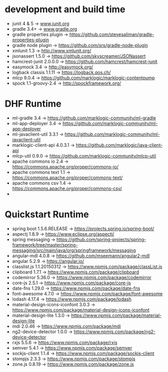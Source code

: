 # development and build time 
- junit 4 & 5 -> www.junit.org
- gradle 3.4+ -> www.gradle.org
- gradle properties plugin -> https://github.com/stevesaliman/gradle-properties-plugin
- gradle node plugin -> https://github.com/srs/gradle-node-plugin
- xmlunit 1.3 -> http://www.xmlunit.org/
- jsonassert 1.5.0 -> https://github.com/skyscreamer/JSONassert
- hamcrest-junit 2.0.0.0 -> https://github.com/hamcrest/hamcrest-junit
- easymock 3.4 -> http://easymock.org/
- logback classis 1.1.11 -> https://logback.qos.ch/
- mlcp 9.0.4 -> https://github.com/marklogic/marklogic-contentpump
- spock 1.1-groovy-2.4 -> http://spockframework.org/

# DHF Runtime
- ml-gradle 3.4 -> https://github.com/marklogic-community/ml-gradle
- ml-app-deployer 3.4 -> https://github.com/marklogic-community/ml-app-deployer
- ml-javaclient-util 3.3.1 -> https://github.com/marklogic-community/ml-javaclient-util
- marklogic-client-api 4.0.3.1 -> https://github.com/marklogic/java-client-api
- mlcp-util 0.9.0 -> https://github.com/marklogic-community/mlcp-util
- apache commons io 2.4 -> https://commons.apache.org/proper/commons-io/
- apache commons text 1.1 -> https://commons.apache.org/proper/commons-text/
- apache commons csv 1.4 -> https://commons.apache.org/proper/commons-csv/
-

# Quickstart Runtime
- spring boot 1.5.6.RELEASE -> https://projects.spring.io/spring-boot/
- aspectj 1.8.9 -> https://www.eclipse.org/aspectj/
- spring messaging -> https://github.com/spring-projects/spring-framework/tree/master/spring-messaging/src/main/java/org/springframework/messaging
- angular-mdl 4.0.8 -> https://github.com/mseemann/angular2-mdl
- angular 5.2.9 -> https://angular.io/
- classlist.js 1.1.20150312 -> https://www.npmjs.com/package/classList.js
- clipboard 1.7.1 -> https://www.npmjs.com/package/clipboard
- codemirror 5.36.0 -> https://www.npmjs.com/package/codemirror
- core-js 2.5.1 -> https://www.npmjs.com/package/core-js
- date-fns 1.29.0 -> https://www.npmjs.com/package/date-fns
- font-awesome 4.7.0 -> https://www.npmjs.com/package/font-awesome
- lodash 4.17.4 -> https://www.npmjs.com/package/lodash
- material-design-icons-iconfont 3.0.3 -> https://www.npmjs.com/package/material-design-icons-iconfont
- material-design-lite 1.3.0 -> https://www.npmjs.com/package/material-design-lite
- mdi 2.0.46 -> https://www.npmjs.com/package/mdi
- ng2-device-detector 1.0.0 -> https://www.npmjs.com/package/ng2-device-detector
- rxjs 5.5.6 -> https://www.npmjs.com/package/rxjs
- semver 5.4.1 -> https://www.npmjs.com/package/semver
- sockjs-client 1.1.4 -> https://www.npmjs.com/package/sockjs-client
- stompjs 2.3.3 -> https://www.npmjs.com/package/stompjs
- zone.js 0.8.19 -> https://www.npmjs.com/package/zone.js
